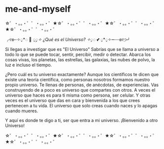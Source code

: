 # me-and-myself
☆゜・。。・゜゜・。。・゜★☆゜・。。・゜゜・。。・゜★☆゜・。。・゜゜・。。・゜★☆゜・。。・゜゜・。。・゜


╭୧ʚ┄✧◌̥*◌ :rose: ◌̥*̣◌̥✧
¿Qué es el Universo?
✧◌̥*◌ :two_hearts: ◌̥*◌̥✧┉┈┈ɞ୧੭╯


Si llegas a investigar que es "El Universo" Sabrías que se llama a universo a todo lo que se puede tocar, sentir, percibir, medir o detectar. Abarca los cosas vivas, los planetas, las estrellas, las galaxias, las nubes de polvo, la luz e incluso el tiempo.

¿Pero cuál es tu universo exactamente? Aunque los científicos te dicen que existe una teoría científica, como personas nosotros formamos nuestro propio universo. Te llenas de personas, de anécdotas, de experiencias. Vas construyendo de a poco es universo que compartes con otros. A veces el universo que haces es para ti misma como persona, ser celular. Y otras veces es el universo que das en cara y bienvenida a los que crees pertenecen a tu vida. El universo que solo creas cuando naces y lo apagas cuando mueres. 

Y aquí es donde te digo a ti, ser que entra a mi universo. ¡Bienvenido a otro Universo! 


☆゜・。。・゜゜・。。・゜★☆゜・。。・゜゜・。。・゜★☆゜・。。・゜゜・。。・゜★☆゜・。。・゜゜・。。・゜
